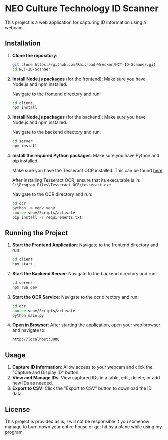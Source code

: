 # NEO Culture Technology ID Scanner

This project is a web application for capturing ID information using a webcam.

## Installation

1. **Clone the repository**:

   ```bash
   git clone https://github.com/Railroad-Wrecker/NCT-ID-Scanner.git
   cd NCT-ID-Scanner
   ```

2. **Install Node.js packages** (for the frontend):
   Make sure you have Node.js and npm installed.

   Navigate to the frontend directory and run:

   ```bash
   cd client
   npm install
   ```

3. **Install Node.js packages** (for the backend):
   Make sure you have Node.js and npm installed.

   Navigate to the backend directory and run:

   ```bash
   cd server
   npm install
   ```

4. **Install the required Python packages**:
   Make sure you have Python and pip installed.

   Make sure you have the Tesseract OCR installed. This can be found [here](https://github.com/UB-Mannheim/tesseract/wiki)

   After installing Tesseract OCR, ensure that its executable is in: `C:\Program Files\Tesseract-OCR\tesseract.exe`

   Navigate to the OCR directory and run:

   ```bash
   cd ocr
   python -m venv venv
   source venv/Scripts/activate
   pip install -r requirements.txt
   ```

## Running the Project

1. **Start the Frontend Application**:
   Navigate to the frontend directory and run:

   ```bash
   cd client
   npm start
   ```

2. **Start the Backend Server**:
   Navigate to the backend directory and run:

   ```bash
   cd server
   npm run dev
   ```

3. **Start the OCR Service**:
   Navigate to the ocr directory and run:

   ```bash
   cd ocr
   source venv/Scripts/activate
   python main.py
   ```

4. **Open in Browser**:
   After starting the application, open your web browser and navigate to:

   ```bash
   http://localhost:3000
   ```

## Usage

1. **Capture ID Information**: Allow access to your webcam and click the "Capture and Display ID" button.
2. **View and Manage IDs**: View captured IDs in a table, edit, delete, or add new IDs as needed.
3. **Export to CSV**: Click the "Export to CSV" button to download the ID data.

## License

This project is provided as is, I will not be responsible if you somehow manage to burn down your entire house or get hit by a plane while using my program.
